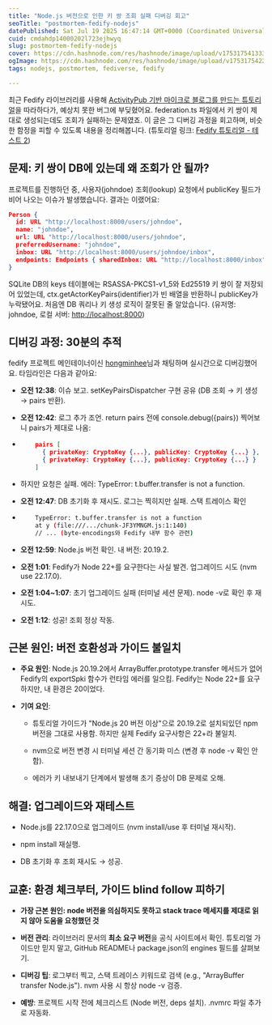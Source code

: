 ```yaml
---
title: "Node.js 버전으로 인한 키 쌍 조회 실패 디버깅 회고"
seoTitle: "postmortem-fedify-nodejs"
datePublished: Sat Jul 19 2025 16:47:14 GMT+0000 (Coordinated Universal Time)
cuid: cmdahdp14000202l723ejhwyq
slug: postmortem-fedify-nodejs
cover: https://cdn.hashnode.com/res/hashnode/image/upload/v1753175413334/fc280412-f945-4094-9c56-e1c38c680c64.jpeg
ogImage: https://cdn.hashnode.com/res/hashnode/image/upload/v1753175422201/e1d2717b-2d8f-48a7-9de1-b0dba05413d7.jpeg
tags: nodejs, postmortem, fediverse, fedify

---
```


최근 Fedify 라이브러리를 사용해 [ActivityPub 기반 마이크로 블로그를 만드는 튜토리얼](https://hackers.pub/@hongminhee/2025/fedify-tutorial-ko)을 따라하다가, 예상치 못한 버그에 부딪혔어요. federation.ts 파일에서 키 쌍이 제대로 생성되는데도 조회가 실패하는 문제였죠. 이 글은 그 디버깅 과정을 회고하며, 비슷한 함정을 피할 수 있도록 내용을 정리해봅니다. (튜토리얼 링크: [Fedify 튜토리얼 - 테스트 2](https://hackers.pub/@hongminhee/2025/fedify-tutorial-ko#0197b1ac-005b-774b-b75f-03f54699312b--%ED%85%8C%EC%8A%A4%ED%8A%B8-2))

## 문제: 키 쌍이 DB에 있는데 왜 조회가 안 될까?

프로젝트를 진행하던 중, 사용자(johndoe) 조회(lookup) 요청에서 publicKey 필드가 비어 나오는 이슈가 발생했습니다. 결과는 이랬어요:

```json
Person {
  id: URL "http://localhost:8000/users/johndoe",
  name: "johndoe",
  url: URL "http://localhost:8000/users/johndoe",
  preferredUsername: "johndoe",
  inbox: URL "http://localhost:8000/users/johndoe/inbox",
  endpoints: Endpoints { sharedInbox: URL "http://localhost:8000/inbox" }
}
```

SQLite DB의 keys 테이블에는 RSASSA-PKCS1-v1\_5와 Ed25519 키 쌍이 잘 저장되어 있었는데, ctx.getActorKeyPairs(identifier)가 빈 배열을 반환하니 publicKey가 누락됐어요. 처음엔 DB 쿼리나 키 생성 로직이 잘못된 줄 알았습니다. (유저명: johndoe, 로컬 서버: [http://localhost:8000](http://localhost:8000))

## 디버깅 과정: 30분의 추적

fedify 프로젝트 메인테이너이신 [hongminhee](https://hackers.pub/@hongminhee)님과 채팅하며 실시간으로 디버깅했어요. 타임라인은 다음과 같아요:

* **오전 12:38**: 이슈 보고. setKeyPairsDispatcher 구현 공유 (DB 조회 → 키 생성 → pairs 반환).
    
* **오전 12:42**: 로그 추가 조언. return pairs 전에 console.debug({pairs}) 찍어보니 pairs가 제대로 나옴:
    
* ```json
      pairs [
        { privateKey: CryptoKey {...}, publicKey: CryptoKey {...} },  // RSASSA-PKCS1-v1_5
        { privateKey: CryptoKey {...}, publicKey: CryptoKey {...} }   // Ed25519
      ]
    ```
    
* 하지만 요청은 실패. 에러: TypeError: t.buffer.transfer is not a function.
    
* **오전 12:47**: DB 초기화 후 재시도. 로그는 찍히지만 실패. 스택 트레이스 확인
    
* ```bash
      TypeError: t.buffer.transfer is not a function
      at y (file:///.../chunk-JF3YMNGM.js:1:140)
      // ... (byte-encodings와 Fedify 내부 함수 관련)
    ```
    
* **오전 12:59**: Node.js 버전 확인. 내 버전: 20.19.2.
    
* **오전 1:01**: Fedify가 Node 22+를 요구한다는 사실 발견. 업그레이드 시도 (nvm use 22.17.0).
    
* **오전 1:04~1:07**: 초기 업그레이드 실패 (터미널 세션 문제). node -v로 확인 후 재시도.
    
* **오전 1:12**: 성공! 조회 정상 작동.
    

## 근본 원인: 버전 호환성과 가이드 불일치

* **주요 원인**: Node.js 20.19.2에서 ArrayBuffer.prototype.transfer 메서드가 없어 Fedify의 exportSpki 함수가 런타임 에러를 일으킴. Fedify는 Node 22+를 요구하지만, 내 환경은 20이었다.
    
* **기여 요인**:
    
    * 튜토리얼 가이드가 "Node.js 20 버전 이상"으로 20.19.2로 설치되있던 npm버전을 그대로 사용함. 하지만 실제 Fedify 요구사항은 22+라 불일치.
        
    * nvm으로 버전 변경 시 터미널 세션 간 동기화 미스 (변경 후 node -v 확인 안 함).
        
    * 에러가 키 내보내기 단계에서 발생해 초기 증상이 DB 문제로 오해.
        

## 해결: 업그레이드와 재테스트

* Node.js를 22.17.0으로 업그레이드 (nvm install/use 후 터미널 재시작).
    
* npm install 재실행.
    
* DB 초기화 후 조회 재시도 → 성공.
    

## 교훈: 환경 체크부터, 가이드 blind follow 피하기

* **가장 근본 원인: node 버전을 의심하지도 못하고 stack trace 메세지를 제대로 읽지 않아 도움을 요청했던 것**
    
* **버전 관리**: 라이브러리 문서의 **최소 요구 버전**을 공식 사이트에서 확인. 튜토리얼 가이드만 믿지 말고, GitHub README나 package.json의 engines 필드를 살펴보기.
    
* **디버깅 팁**: 로그부터 찍고, 스택 트레이스 키워드로 검색 (e.g., "ArrayBuffer transfer Node.js"). nvm 사용 시 항상 node -v 검증.
    
* **예방**: 프로젝트 시작 전에 체크리스트 (Node 버전, deps 설치). .nvmrc 파일 추가로 자동화.